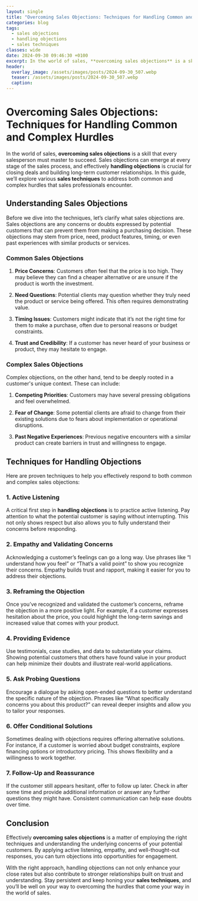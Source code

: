```yaml
---
layout: single
title: "Overcoming Sales Objections: Techniques for Handling Common and Complex Hurdles"
categories: blog
tags:
  - sales objections
  - handling objections
  - sales techniques
classes: wide
date: 2024-09-30 09:46:30 +0100
excerpt: In the world of sales, **overcoming sales objections** is a skill that every salesperson must master to succeed. Sales objections can emerge at every stage...
header:
  overlay_image: /assets/images/posts/2024-09-30_507.webp
  teaser: /assets/images/posts/2024-09-30_507.webp
  caption: 
---
```

  
# Overcoming Sales Objections: Techniques for Handling Common and Complex Hurdles

In the world of sales, **overcoming sales objections** is a skill that every salesperson must master to succeed. Sales objections can emerge at every stage of the sales process, and effectively **handling objections** is crucial for closing deals and building long-term customer relationships. In this guide, we’ll explore various **sales techniques** to address both common and complex hurdles that sales professionals encounter.

## Understanding Sales Objections

Before we dive into the techniques, let’s clarify what sales objections are. Sales objections are any concerns or doubts expressed by potential customers that can prevent them from making a purchasing decision. These objections may stem from price, need, product features, timing, or even past experiences with similar products or services.

### Common Sales Objections

1. **Price Concerns**: Customers often feel that the price is too high. They may believe they can find a cheaper alternative or are unsure if the product is worth the investment.
   
2. **Need Questions**: Potential clients may question whether they truly need the product or service being offered. This often requires demonstrating value.

3. **Timing Issues**: Customers might indicate that it’s not the right time for them to make a purchase, often due to personal reasons or budget constraints.
   
4. **Trust and Credibility**: If a customer has never heard of your business or product, they may hesitate to engage.

### Complex Sales Objections

Complex objections, on the other hand, tend to be deeply rooted in a customer's unique context. These can include:

1. **Competing Priorities**: Customers may have several pressing obligations and feel overwhelmed.
   
2. **Fear of Change**: Some potential clients are afraid to change from their existing solutions due to fears about implementation or operational disruptions.

3. **Past Negative Experiences**: Previous negative encounters with a similar product can create barriers in trust and willingness to engage.

## Techniques for Handling Objections

Here are proven techniques to help you effectively respond to both common and complex sales objections:

### 1. Active Listening

A critical first step in **handling objections** is to practice active listening. Pay attention to what the potential customer is saying without interrupting. This not only shows respect but also allows you to fully understand their concerns before responding.

### 2. Empathy and Validating Concerns

Acknowledging a customer’s feelings can go a long way. Use phrases like “I understand how you feel” or “That’s a valid point” to show you recognize their concerns. Empathy builds trust and rapport, making it easier for you to address their objections.

### 3. Reframing the Objection

Once you’ve recognized and validated the customer’s concerns, reframe the objection in a more positive light. For example, if a customer expresses hesitation about the price, you could highlight the long-term savings and increased value that comes with your product.

### 4. Providing Evidence

Use testimonials, case studies, and data to substantiate your claims. Showing potential customers that others have found value in your product can help minimize their doubts and illustrate real-world applications.

### 5. Ask Probing Questions

Encourage a dialogue by asking open-ended questions to better understand the specific nature of the objection. Phrases like “What specifically concerns you about this product?” can reveal deeper insights and allow you to tailor your responses.

### 6. Offer Conditional Solutions

Sometimes dealing with objections requires offering alternative solutions. For instance, if a customer is worried about budget constraints, explore financing options or introductory pricing. This shows flexibility and a willingness to work together.

### 7. Follow-Up and Reassurance

If the customer still appears hesitant, offer to follow up later. Check in after some time and provide additional information or answer any further questions they might have. Consistent communication can help ease doubts over time.

## Conclusion

Effectively **overcoming sales objections** is a matter of employing the right techniques and understanding the underlying concerns of your potential customers. By applying active listening, empathy, and well-thought-out responses, you can turn objections into opportunities for engagement. 

With the right approach, handling objections can not only enhance your close rates but also contribute to stronger relationships built on trust and understanding. Stay persistent and keep honing your **sales techniques**, and you’ll be well on your way to overcoming the hurdles that come your way in the world of sales.